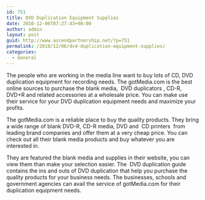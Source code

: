 ```yaml
---
id: 751
title: DVD Duplication Equipment Supplies
date: 2010-12-06T07:27:43+00:00
author: admin
layout: post
guid: http://www.ascendpartnership.net/?p=751
permalink: /2010/12/06/dvd-duplication-equipment-supplies/
categories:
  - General
---
```

The people who are working in the media line want to buy lots of CD, DVD duplication equipment for recording needs. The gotMedia.com is the best online sources to purchase the blank media, &nbsp;DVD duplicators&nbsp;, CD-R, DVD+R and related accessories at a wholesale price. You can make use their service for your DVD duplication equipment needs and maximize your profits.

The gotMedia.com is a reliable place to buy the quality products. They bring a wide range of blank DVD-R, CD-R media, DVD and &nbsp;CD printers&nbsp; from leading brand companies and offer them at a very cheap price. You can check out all their blank media products and buy whatever you are interested in.

They are featured the blank media and supplies in their website, you can view them than make your selection easier. The &nbsp;DVD duplication guide&nbsp; contains the ins and outs of DVD duplication that help you purchase the quality products for your business needs. The businesses, schools and government agencies can avail the service of gotMedia.com for their duplication equipment needs.